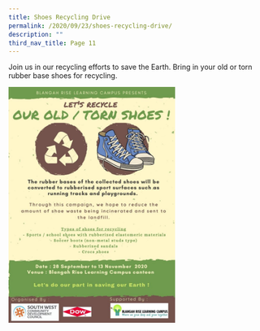 ```yaml
---
title: Shoes Recycling Drive
permalink: /2020/09/23/shoes-recycling-drive/
description: ""
third_nav_title: Page 11
---
```

<p>Join us in our recycling efforts to save the Earth. Bring in your old or torn rubber base shoes for recycling.</p>
<img style="width: 65%;" src="/images/1-724x1024.jpg">